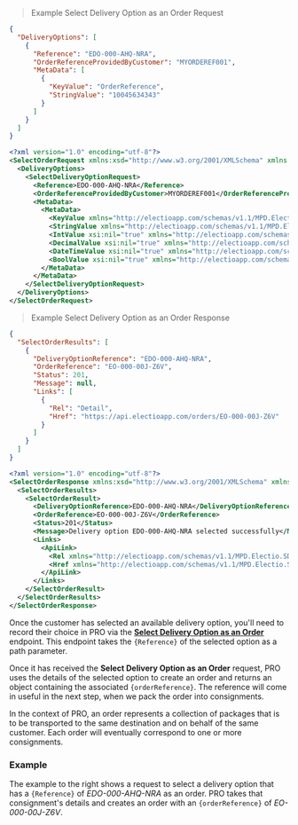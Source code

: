 > Example Select Delivery Option as an Order Request

```json
{
  "DeliveryOptions": [
    {
      "Reference": "EDO-000-AHQ-NRA",
      "OrderReferenceProvidedByCustomer": "MYORDEREF001",
      "MetaData": [
        {
          "KeyValue": "OrderReference",
          "StringValue": "10045634343"
        }
      ]
    }
  ]
}
```

```xml
<?xml version="1.0" encoding="utf-8"?>
<SelectOrderRequest xmlns:xsd="http://www.w3.org/2001/XMLSchema" xmlns:xsi="http://www.w3.org/2001/XMLSchema-instance" xmlns="http://electioapp.com/schemas/v1.1/MPD.Electio.SDK.DataTypes.Orders">
  <DeliveryOptions>
    <SelectDeliveryOptionRequest>
      <Reference>EDO-000-AHQ-NRA</Reference>
      <OrderReferenceProvidedByCustomer>MYORDEREF001</OrderReferenceProvidedByCustomer>
      <MetaData>
        <MetaData>
          <KeyValue xmlns="http://electioapp.com/schemas/v1.1/MPD.Electio.SDK.DataTypes.Common">OrderReference</KeyValue>
          <StringValue xmlns="http://electioapp.com/schemas/v1.1/MPD.Electio.SDK.DataTypes.Common">10045634343</StringValue>
          <IntValue xsi:nil="true" xmlns="http://electioapp.com/schemas/v1.1/MPD.Electio.SDK.DataTypes.Common" />
          <DecimalValue xsi:nil="true" xmlns="http://electioapp.com/schemas/v1.1/MPD.Electio.SDK.DataTypes.Common" />
          <DateTimeValue xsi:nil="true" xmlns="http://electioapp.com/schemas/v1.1/MPD.Electio.SDK.DataTypes.Common" />
          <BoolValue xsi:nil="true" xmlns="http://electioapp.com/schemas/v1.1/MPD.Electio.SDK.DataTypes.Common" />
        </MetaData>
      </MetaData>
    </SelectDeliveryOptionRequest>
  </DeliveryOptions>
</SelectOrderRequest>
```

> Example Select Delivery Option as an Order Response

```json
{
  "SelectOrderResults": [
    {
      "DeliveryOptionReference": "EDO-000-AHQ-NRA",
      "OrderReference": "EO-000-00J-Z6V",
      "Status": 201,
      "Message": null,
      "Links": [
        {
          "Rel": "Detail",
          "Href": "https://api.electioapp.com/orders/EO-000-00J-Z6V"
        }
      ]
    }
  ]
}
```

```xml
<?xml version="1.0" encoding="utf-8"?>
<SelectOrderResponse xmlns:xsd="http://www.w3.org/2001/XMLSchema" xmlns:xsi="http://www.w3.org/2001/XMLSchema-instance" xmlns="http://electioapp.com/schemas/v1.1/MPD.Electio.SDK.DataTypes.Orders">
  <SelectOrderResults>
    <SelectOrderResult>
      <DeliveryOptionReference>EDO-000-AHQ-NRA</DeliveryOptionReference>
      <OrderReference>EO-000-00J-Z6V</OrderReference>
      <Status>201</Status>
      <Message>Delivery option EDO-000-AHQ-NRA selected successfully</Message>
      <Links>
        <ApiLink>
          <Rel xmlns="http://electioapp.com/schemas/v1.1/MPD.Electio.SDK.DataTypes.Common">Order</Rel>
          <Href xmlns="http://electioapp.com/schemas/v1.1/MPD.Electio.SDK.DataTypes.Common">https://api.electioapp.com/orders/EO-000-00J-Z6V</Href>
        </ApiLink>
      </Links>
    </SelectOrderResult>
  </SelectOrderResults>
</SelectOrderResponse>
```

Once the customer has selected an available delivery option, you'll need to record their choice in PRO via the **[Select Delivery Option as an Order](https://docs.electioapp.com/#/api/SelectDeliveryOptionasanOrder)** endpoint. This endpoint takes the `{Reference}` of the selected option as a path parameter.

Once it has received the **Select Delivery Option as an Order** request, PRO uses the details of the selected option to create an order and returns an object containing the associated `{orderReference}`. The reference will come in useful in the next step, when we pack the order into consignments.

<aside class="info">
  In the context of PRO, an order represents a collection of packages that is to be transported to the same destination and on behalf of the same customer. Each order will eventually correspond to one or more consignments.
</aside>

### Example

The example to the right shows a request to select a delivery option that has a `{Reference}` of _EDO-000-AHQ-NRA_ as an order. PRO takes that consignment's details and creates an order with an `{orderReference}` of _EO-000-00J-Z6V_.